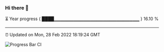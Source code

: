### Hi there 👋

⏳ Year progress { ████▁▁▁▁▁▁▁▁▁▁▁▁▁▁▁▁▁▁▁▁▁▁▁▁▁▁ } 16.10 %

---

⏰ Updated on Mon, 28 Feb 2022 18:19:24 GMT

![Progress Bar CI](https://github.com/liununu/liununu/workflows/Progress%20Bar%20CI/badge.svg)

